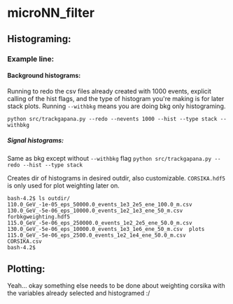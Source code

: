# microNN_filter
## Histograming: 

### Example line:

#### Background histograms: 
Running to redo the csv files already created with 1000 events, explicit calling of the hist flags, and the type of histogram you're making is for later stack plots. Running `--withbkg` means you are doing bkg only histograming. 

`python src/trackgapana.py --redo --nevents 1000 --hist --type stack --withbkg `

##### Signal histograms: 
Same as bkg except without `--withbkg` flag
`python src/trackgapana.py --redo --hist --type stack`

Creates dir of histograms in desired outdir, also customizable. `CORSIKA.hdf5` is only used for plot weighting later on. 

```
bash-4.2$ ls outdir/
110.0_GeV_-1e-05_eps_50000.0_events_1e3_2e5_ene_100.0_m.csv  130.0_GeV_-5e-06_eps_10000.0_events_1e2_1e3_ene_50_m.csv  forbkgweighting.hdf5
115.0_GeV_-5e-06_eps_250000.0_events_1e2_2e5_ene_50.0_m.csv  130.0_GeV_-5e-06_eps_10000.0_events_1e3_1e6_ene_50_m.csv  plots
115.0_GeV_-5e-06_eps_2500.0_events_1e2_1e4_ene_50.0_m.csv    CORSIKA.csv
bash-4.2$ 
```

## Plotting: 

Yeah... okay something else needs to be done about weighting corsika with the variables already selected and histogramed :/ 